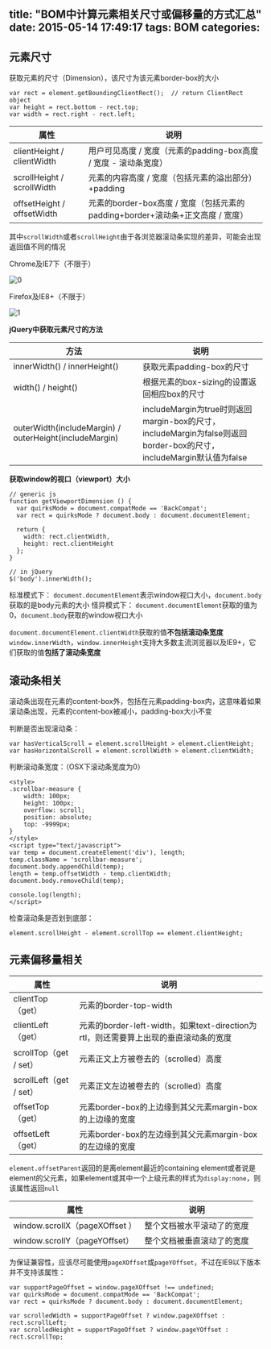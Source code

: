 title: "BOM中计算元素相关尺寸或偏移量的方式汇总"
date: 2015-05-14 17:49:17
tags: BOM
categories:
---

##  元素尺寸

获取元素的尺寸（Dimension），该尺寸为该元素border-box的大小
```
var rect = element.getBoundingClientRect();  // return ClientRect object
var height = rect.bottom - rect.top;
var width = rect.right - rect.left;
```


| 属性 | 说明 |
|------------|-----------------------------------------------------|
| clientHeight / clientWidth | 用户可见高度 / 宽度（元素的padding-box高度 / 宽度 - 滚动条宽度）|
| scrollHeight / scrollWidth | 元素的内容高度 / 宽度（包括元素的溢出部分）+padding |
| offsetHeight / offsetWidth | 元素的border-box高度 / 宽度（包括元素的padding+border+滚动条+正文高度 / 宽度）|

<!-- more -->

其中`scrollWidth`或者`scrollHeight`由于各浏览器滚动条实现的差异，可能会出现返回值不同的情况

Chrome及IE7下（不限于）

![0](http://7sbm5t.com1.z0.glb.clouddn.com/cssdimension0.png)


Firefox及IE8+（不限于）

![1](http://7sbm5t.com1.z0.glb.clouddn.com/cssdimension1.png)


**jQuery中获取元素尺寸的方法**

| 方法 | 说明 |
|------------|-----------------------------------------------------|
| innerWidth() / innerHeight() | 获取元素padding-box的尺寸 |
| width() / height() | 根据元素的box-sizing的设置返回相应box的尺寸 |
| outerWidth(includeMargin) / outerHeight(includeMargin) | includeMargin为true时则返回margin-box的尺寸，includeMargin为false则返回border-box的尺寸，includeMargin默认值为false|


**获取window的视口（viewport）大小**
```
// generic js
function getViewportDimension () {
  var quirksMode = document.compatMode == 'BackCompat';
  var rect = quirksMode ? document.body : document.documentElement; 
      
  return {
    width: rect.clientWidth,
    height: rect.clientHeight
  };
}

// in jQuery
$('body').innerWidth();
```

标准模式下： `document.documentElement`表示window视口大小，`document.body`获取的是body元素的大小
怪异模式下： `document.documentElement`获取的值为0，`document.body`获取的window视口大小

`document.documentElement.clientWidth`获取的值**不包括滚动条宽度**
`window.innerWidth`，`window.innerHeight`支持大多数主流浏览器以及IE9+，它们获取的值**包括了滚动条宽度**

## 滚动条相关

滚动条出现在元素的content-box外，包括在元素padding-box内，这意味着如果滚动条出现，元素的content-box被减小，padding-box大小不变

判断是否出现滚动条：
```
var hasVerticalScroll = element.scrollHeight > element.clientHeight;
var hasHorizontalScroll = element.scrollWidth > element.clientWidth;
```

判断滚动条宽度：（OSX下滚动条宽度为0）
```
<style>
.scrollbar-measure {
    width: 100px;
    height: 100px;
    overflow: scroll;
    position: absolute;
    top: -9999px;
}
</style>
<script type="text/javascript">
var temp = document.createElement('div'), length;
temp.className = 'scrollbar-measure';
document.body.appendChild(temp);
length = temp.offsetWidth - temp.clientWidth;
document.body.removeChild(temp);

console.log(length);
</script>
```


检查滚动条是否划到底部：

```
element.scrollHeight - element.scrollTop == element.clientHeight;
```

## 元素偏移量相关


| 属性 | 说明 |
|------------|-----------------------------------------------------|
| clientTop（get） | 元素的border-top-width |
| clientLeft（get） | 元素的border-left-width，如果text-direction为rtl，则还需要算上出现的垂直滚动条的宽度 |
| scrollTop（get / set） | 元素正文上方被卷去的（scrolled）高度 |
| scrollLeft（get / set） | 元素正文左边被卷去的（scrolled）高度 |
| offsetTop（get） | 元素border-box的上边缘到其父元素margin-box的上边缘的宽度 |
| offsetLeft（get） | 元素border-box的左边缘到其父元素margin-box的左边缘的宽度 |


`element.offsetParent`返回的是离element最近的containing element或者说是element的父元素，如果element或其中一个上级元素的样式为`display:none`，则该属性返回`null`

| 属性 | 说明 |
|-----------|------------------------------------|
| window.scrollX（pageXOffset ） | 整个文档被水平滚动了的宽度 |
| window.scrollY（pageYOffset） | 整个文档被垂直滚动了的宽度 |


为保证兼容性，应该尽可能使用`pageXOffset`或`pageYOffset`，不过在IE9以下版本并不支持该属性：
```
var supportPageOffset = window.pageXOffset !== undefined;
var quirksMode = document.compatMode == 'BackCompat';
var rect = quirksMode ? document.body : document.documentElement;

var scrolledWidth = supportPageOffset ? window.pageXOffset : rect.scrollLeft;
var scrolledHeight = supportPageOffset ? window.pageYOffset : rect.scrollTop;
```


